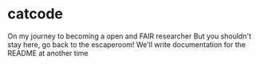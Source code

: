 # catcode
On my journey to becoming a open and FAIR researcher
But you shouldn't stay here, go back to the escaperoom!
We'll write documentation for the README at another time
